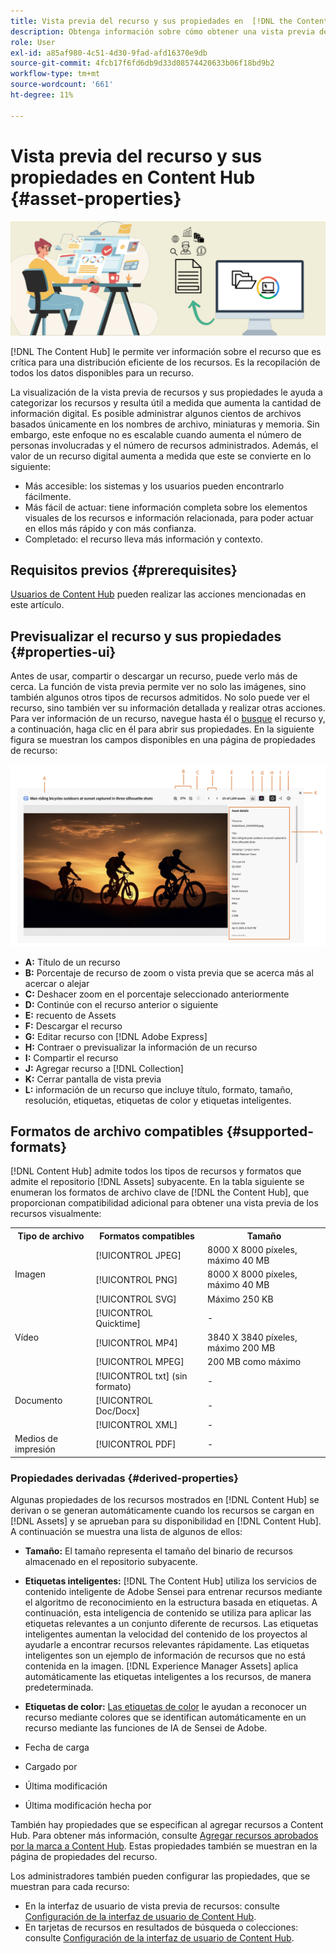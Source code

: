```yaml
---
title: Vista previa del recurso y sus propiedades en  [!DNL the Content Hub]
description: Obtenga información sobre cómo obtener una vista previa de recursos y propiedades en  [!DNL Content Hub]
role: User
exl-id: a85af980-4c51-4d30-9fad-afd16370e9db
source-git-commit: 4fcb17f6fd6db9d33d08574420633b06f18bd9b2
workflow-type: tm+mt
source-wordcount: '661'
ht-degree: 11%

---
```


# Vista previa del recurso y sus propiedades en Content Hub {#asset-properties}

![Imagen del titular de metadatos](assets/metadata-banner-image.png)

[!DNL The Content Hub] le permite ver información sobre el recurso que es crítica para una distribución eficiente de los recursos. Es la recopilación de todos los datos disponibles para un recurso.

La visualización de la vista previa de recursos y sus propiedades le ayuda a categorizar los recursos y resulta útil a medida que aumenta la cantidad de información digital. Es posible administrar algunos cientos de archivos basados únicamente en los nombres de archivo, miniaturas y memoria. Sin embargo, este enfoque no es escalable cuando aumenta el número de personas involucradas y el número de recursos administrados. Además, el valor de un recurso digital aumenta a medida que este se convierte en lo siguiente:

* Más accesible: los sistemas y los usuarios pueden encontrarlo fácilmente.
* Más fácil de actuar: tiene información completa sobre los elementos visuales de los recursos e información relacionada, para poder actuar en ellos más rápido y con más confianza.
* Completado: el recurso lleva más información y contexto.

## Requisitos previos {#prerequisites}

[Usuarios de Content Hub](deploy-content-hub.md#onboard-content-hub-users) pueden realizar las acciones mencionadas en este artículo.

## Previsualizar el recurso y sus propiedades {#properties-ui}

Antes de usar, compartir o descargar un recurso, puede verlo más de cerca. La función de vista previa permite ver no solo las imágenes, sino también algunos otros tipos de recursos admitidos. No solo puede ver el recurso, sino también ver su información detallada y realizar otras acciones. Para ver información de un recurso, navegue hasta él o [busque](search-assets.md) el recurso y, a continuación, haga clic en él para abrir sus propiedades. En la siguiente figura se muestran los campos disponibles en una página de propiedades de recurso:

![Propiedades de la interfaz de usuario de un recurso](assets/properties-ui.png)

* **A:** Título de un recurso
* **B:** Porcentaje de recurso de zoom o vista previa que se acerca más al acercar o alejar
* **C:** Deshacer zoom en el porcentaje seleccionado anteriormente
* **D:** Continúe con el recurso anterior o siguiente
* **E:** recuento de Assets
* **F:** Descargar el recurso
* **G:** Editar recurso con [!DNL Adobe Express]
* **H:** Contraer o previsualizar la información de un recurso
* **I:** Compartir el recurso
* **J:** Agregar recurso a [!DNL Collection]
* **K:** Cerrar pantalla de vista previa
* **L:** información de un recurso que incluye título, formato, tamaño, resolución, etiquetas, etiquetas de color y etiquetas inteligentes.

## Formatos de archivo compatibles {#supported-formats}

[!DNL Content Hub] admite todos los tipos de recursos y formatos que admite el repositorio [!DNL Assets] subyacente. En la tabla siguiente se enumeran los formatos de archivo clave de [!DNL the Content Hub], que proporcionan compatibilidad adicional para obtener una vista previa de los recursos visualmente:

<table> 
    <tbody>
     <tr>
      <th><strong>Tipo de archivo</strong></th>
      <th><strong>Formatos compatibles</strong></th>
      <th><strong>Tamaño</strong></th>
     </tr>
     <tr>
        <td rowspan="4"> Imagen </td>
    </tr>
    </tr>
    <tr>
        <td>[!UICONTROL JPEG]</td>
        <td> 8000 X 8000 píxeles, máximo 40 MB</td>
    </tr>
    <tr>
        <td>[!UICONTROL PNG]</td>
        <td> 8000 X 8000 píxeles, máximo 40 MB</td>
    </tr>
    <tr>
        <td>[!UICONTROL SVG]</td>
        <td> Máximo 250 KB</td>
    </tr>
    <tr>
        <td rowspan="4"> Vídeo </td>
    </tr>
    </tr>
    <tr>
        <td>[!UICONTROL Quicktime]</td>
        <td> - </td>
    </tr>
    <tr>
        <td>[!UICONTROL MP4]</td>
        <td> 3840 X 3840 píxeles, máximo 200 MB</td>
    </tr>
    <tr>
        <td>[!UICONTROL MPEG]</td>
        <td> 200 MB como máximo </td>
    </tr>
    <tr>
        <td rowspan="4"> Documento </td>
    </tr>
    </tr>
    <tr>
        <td>[!UICONTROL txt] (sin formato)</td>
        <td> - </td>
    </tr>
    <tr>
        <td>[!UICONTROL Doc/Docx]</td>
        <td> - </td>
    </tr>
    <tr>
        <td>[!UICONTROL XML]</td>
        <td> - </td>
    </tr>
    <tr>
        <td rowspan="2"> Medios de impresión </td>
    </tr>
    </tr>
    <tr>
        <td>[!UICONTROL PDF]</td>
        <td> - </td>
    </tr>
    </tbody>
</table>

### Propiedades derivadas {#derived-properties}

Algunas propiedades de los recursos mostrados en [!DNL Content Hub] se derivan o se generan automáticamente cuando los recursos se cargan en [!DNL Assets] y se aprueban para su disponibilidad en [!DNL Content Hub]. A continuación se muestra una lista de algunos de ellos:

* **Tamaño:** El tamaño representa el tamaño del binario de recursos almacenado en el repositorio subyacente.

<!--* **Tags:** Tags help you categorize assets that can be browsed and searched more efficiently. Tagging helps in propagating the appropriate taxonomy to other users and workflows. -->

* **Etiquetas inteligentes:** [!DNL The Content Hub] utiliza los servicios de contenido inteligente de Adobe Sensei para entrenar recursos mediante el algoritmo de reconocimiento en la estructura basada en etiquetas. A continuación, esta inteligencia de contenido se utiliza para aplicar las etiquetas relevantes a un conjunto diferente de recursos. Las etiquetas inteligentes aumentan la velocidad del contenido de los proyectos al ayudarle a encontrar recursos relevantes rápidamente. Las etiquetas inteligentes son un ejemplo de información de recursos que no está contenida en la imagen. [!DNL Experience Manager Assets] aplica automáticamente las etiquetas inteligentes a los recursos, de manera predeterminada.

* **Etiquetas de color:** [Las etiquetas de color](#https://experienceleague.adobe.com/docs/experience-manager-cloud-service/content/assets/manage/color-tag-images.html?lang=en) le ayudan a reconocer un recurso mediante colores que se identifican automáticamente en un recurso mediante las funciones de IA de Sensei de Adobe.

* Fecha de carga

* Cargado por

* Última modificación

* Última modificación hecha por

También hay propiedades que se especifican al agregar recursos a Content Hub. Para obtener más información, consulte [Agregar recursos aprobados por la marca a Content Hub](upload-brand-approved-assets.md). Estas propiedades también se muestran en la página de propiedades del recurso.

Los administradores también pueden configurar las propiedades, que se muestran para cada recurso:

* En la interfaz de usuario de vista previa de recursos: consulte [Configuración de la interfaz de usuario de Content Hub](configure-content-hub-ui-options.md#configure-asset-details-content-hub).
* En tarjetas de recursos en resultados de búsqueda o colecciones: consulte [Configuración de la interfaz de usuario de Content Hub](configure-content-hub-ui-options.md#asset-card).

<!--

### Date range {#date-range} 

The date range allows you to select dates you want to see the assets. You can customize date range by choosing the start and end dates. 

-->
